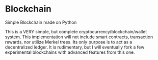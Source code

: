 # Blockchain
Simple Blockchain made on Python

This is a VERY simple, but complete cryptocurrency/blockchain/wallet system. This implementation will not include smart contracts, transaction rewards, nor utilize Merkel trees. Its only purpose is to act as a decentralized ledger. It is rudimentary, but I will eventually fork a few experimental blockchains with advanced features from this one.


